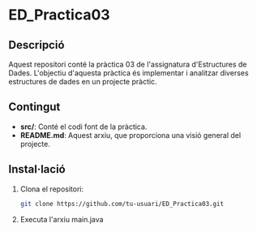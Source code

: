 # ED_Practica03

## Descripció
Aquest repositori conté la pràctica 03 de l'assignatura d'Estructures de Dades. L'objectiu d'aquesta pràctica és implementar i analitzar diverses estructures de dades en un projecte pràctic.

## Contingut
- **src/**: Conté el codi font de la pràctica.
- **README.md**: Aquest arxiu, que proporciona una visió general del projecte.

## Instal·lació
1. Clona el repositori:
   ```bash
   git clone https://github.com/tu-usuari/ED_Practica03.git
   
2. Executa l'arxiu main.java
